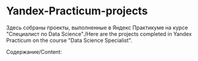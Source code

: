 # Yandex-Practicum-projects

Здесь собраны проекты, выполненные в Яндекс Практикуме на курсе "Специалист по Data Science"./Here are the projects completed in Yandex Practicum on the course "Data Science Specialist".

Содержание/Content:

